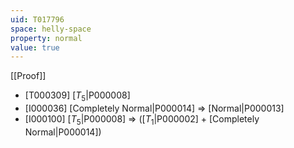 ```yaml
---
uid: T017796
space: helly-space
property: normal
value: true
---
```

[[Proof]]

* [T000309] [$T_5$|P000008]
* [I000036] [Completely Normal|P000014] => [Normal|P000013]
* [I000100] [$T_5$|P000008] => ([$T_1$|P000002] + [Completely Normal|P000014])

